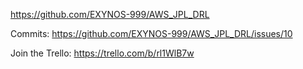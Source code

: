 https://github.com/EXYNOS-999/AWS_JPL_DRL

Commits: https://github.com/EXYNOS-999/AWS_JPL_DRL/issues/10

Join the Trello: https://trello.com/b/rl1WlB7w
